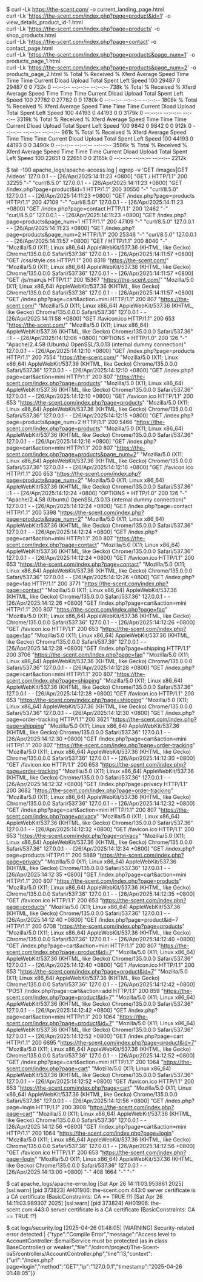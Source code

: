 $ curl -Lk https://the-scent.com/ -o current_landing_page.html      
curl -Lk 'https://the-scent.com/index.php?page=product&id=1' -o view_details_product_id-1.html      
curl -Lk 'https://the-scent.com/index.php?page=products' -o shop_products.html      
curl -Lk 'https://the-scent.com/index.php?page=contact' -o contact_page.html      
curl -Lk 'https://the-scent.com/index.php?page=products&page_num=1' -o products_page_1.html      
curl -Lk 'https://the-scent.com/index.php?page=products&page_num=2' -o products_page_2.html
  % Total    % Received % Xferd  Average Speed   Time    Time     Time  Current
                                 Dload  Upload   Total   Spent    Left  Speed
100 29487    0 29487    0     0   732k      0 --:--:-- --:--:-- --:--:--  738k
  % Total    % Received % Xferd  Average Speed   Time    Time     Time  Current
                                 Dload  Upload   Total   Spent    Left  Speed
100 27782    0 27782    0     0  1780k      0 --:--:-- --:--:-- --:--:-- 1808k
  % Total    % Received % Xferd  Average Speed   Time    Time     Time  Current
                                 Dload  Upload   Total   Spent    Left  Speed
100 44193    0 44193    0     0  3179k      0 --:--:-- --:--:-- --:--:-- 3319k
  % Total    % Received % Xferd  Average Speed   Time    Time     Time  Current
                                 Dload  Upload   Total   Spent    Left  Speed
100  9842    0  9842    0     0   912k      0 --:--:-- --:--:-- --:--:--  961k
  % Total    % Received % Xferd  Average Speed   Time    Time     Time  Current
                                 Dload  Upload   Total   Spent    Left  Speed
100 44193    0 44193    0     0  3490k      0 --:--:-- --:--:-- --:--:-- 3596k
  % Total    % Received % Xferd  Average Speed   Time    Time     Time  Current
                                 Dload  Upload   Total   Spent    Left  Speed
100 22651    0 22651    0     0  2165k      0 --:--:-- --:--:-- --:--:-- 2212k

$ tail -100 apache_logs/apache-access.log | egrep -v 'GET \/images|GET \/videos' 
127.0.0.1 - - [26/Apr/2025:14:11:23 +0800] "GET / HTTP/1.1" 200 32255 "-" "curl/8.5.0"
127.0.0.1 - - [26/Apr/2025:14:11:23 +0800] "GET /index.php?page=product&id=1 HTTP/1.1" 200 30550 "-" "curl/8.5.0"
127.0.0.1 - - [26/Apr/2025:14:11:23 +0800] "GET /index.php?page=products HTTP/1.1" 200 47109 "-" "curl/8.5.0"
127.0.0.1 - - [26/Apr/2025:14:11:23 +0800] "GET /index.php?page=contact HTTP/1.1" 200 12462 "-" "curl/8.5.0"
127.0.0.1 - - [26/Apr/2025:14:11:23 +0800] "GET /index.php?page=products&page_num=1 HTTP/1.1" 200 47109 "-" "curl/8.5.0"
127.0.0.1 - - [26/Apr/2025:14:11:23 +0800] "GET /index.php?page=products&page_num=2 HTTP/1.1" 200 25346 "-" "curl/8.5.0"
127.0.0.1 - - [26/Apr/2025:14:11:57 +0800] "GET / HTTP/1.1" 200 8040 "-" "Mozilla/5.0 (X11; Linux x86_64) AppleWebKit/537.36 (KHTML, like Gecko) Chrome/135.0.0.0 Safari/537.36"
127.0.0.1 - - [26/Apr/2025:14:11:57 +0800] "GET /css/style.css HTTP/1.1" 200 8319 "https://the-scent.com/" "Mozilla/5.0 (X11; Linux x86_64) AppleWebKit/537.36 (KHTML, like Gecko) Chrome/135.0.0.0 Safari/537.36"
127.0.0.1 - - [26/Apr/2025:14:11:57 +0800] "GET /js/main.js HTTP/1.1" 200 15367 "https://the-scent.com/" "Mozilla/5.0 (X11; Linux x86_64) AppleWebKit/537.36 (KHTML, like Gecko) Chrome/135.0.0.0 Safari/537.36"
127.0.0.1 - - [26/Apr/2025:14:11:57 +0800] "GET /index.php?page=cart&action=mini HTTP/1.1" 200 807 "https://the-scent.com/" "Mozilla/5.0 (X11; Linux x86_64) AppleWebKit/537.36 (KHTML, like Gecko) Chrome/135.0.0.0 Safari/537.36"
127.0.0.1 - - [26/Apr/2025:14:11:58 +0800] "GET /favicon.ico HTTP/1.1" 200 653 "https://the-scent.com/" "Mozilla/5.0 (X11; Linux x86_64) AppleWebKit/537.36 (KHTML, like Gecko) Chrome/135.0.0.0 Safari/537.36"
::1 - - [26/Apr/2025:14:12:06 +0800] "OPTIONS * HTTP/1.0" 200 126 "-" "Apache/2.4.58 (Ubuntu) OpenSSL/3.0.13 (internal dummy connection)"
127.0.0.1 - - [26/Apr/2025:14:12:10 +0800] "GET /index.php?page=products HTTP/1.1" 200 7554 "https://the-scent.com/" "Mozilla/5.0 (X11; Linux x86_64) AppleWebKit/537.36 (KHTML, like Gecko) Chrome/135.0.0.0 Safari/537.36"
127.0.0.1 - - [26/Apr/2025:14:12:10 +0800] "GET /index.php?page=cart&action=mini HTTP/1.1" 200 807 "https://the-scent.com/index.php?page=products" "Mozilla/5.0 (X11; Linux x86_64) AppleWebKit/537.36 (KHTML, like Gecko) Chrome/135.0.0.0 Safari/537.36"
127.0.0.1 - - [26/Apr/2025:14:12:10 +0800] "GET /favicon.ico HTTP/1.1" 200 653 "https://the-scent.com/index.php?page=products" "Mozilla/5.0 (X11; Linux x86_64) AppleWebKit/537.36 (KHTML, like Gecko) Chrome/135.0.0.0 Safari/537.36"
127.0.0.1 - - [26/Apr/2025:14:12:15 +0800] "GET /index.php?page=products&page_num=2 HTTP/1.1" 200 5466 "https://the-scent.com/index.php?page=products" "Mozilla/5.0 (X11; Linux x86_64) AppleWebKit/537.36 (KHTML, like Gecko) Chrome/135.0.0.0 Safari/537.36"
127.0.0.1 - - [26/Apr/2025:14:12:16 +0800] "GET /index.php?page=cart&action=mini HTTP/1.1" 200 807 "https://the-scent.com/index.php?page=products&page_num=2" "Mozilla/5.0 (X11; Linux x86_64) AppleWebKit/537.36 (KHTML, like Gecko) Chrome/135.0.0.0 Safari/537.36"
127.0.0.1 - - [26/Apr/2025:14:12:16 +0800] "GET /favicon.ico HTTP/1.1" 200 653 "https://the-scent.com/index.php?page=products&page_num=2" "Mozilla/5.0 (X11; Linux x86_64) AppleWebKit/537.36 (KHTML, like Gecko) Chrome/135.0.0.0 Safari/537.36"
::1 - - [26/Apr/2025:14:12:24 +0800] "OPTIONS * HTTP/1.0" 200 126 "-" "Apache/2.4.58 (Ubuntu) OpenSSL/3.0.13 (internal dummy connection)"
127.0.0.1 - - [26/Apr/2025:14:12:24 +0800] "GET /index.php?page=contact HTTP/1.1" 200 5398 "https://the-scent.com/index.php?page=products&page_num=2" "Mozilla/5.0 (X11; Linux x86_64) AppleWebKit/537.36 (KHTML, like Gecko) Chrome/135.0.0.0 Safari/537.36"
127.0.0.1 - - [26/Apr/2025:14:12:24 +0800] "GET /index.php?page=cart&action=mini HTTP/1.1" 200 807 "https://the-scent.com/index.php?page=contact" "Mozilla/5.0 (X11; Linux x86_64) AppleWebKit/537.36 (KHTML, like Gecko) Chrome/135.0.0.0 Safari/537.36"
127.0.0.1 - - [26/Apr/2025:14:12:24 +0800] "GET /favicon.ico HTTP/1.1" 200 653 "https://the-scent.com/index.php?page=contact" "Mozilla/5.0 (X11; Linux x86_64) AppleWebKit/537.36 (KHTML, like Gecko) Chrome/135.0.0.0 Safari/537.36"
127.0.0.1 - - [26/Apr/2025:14:12:26 +0800] "GET /index.php?page=faq HTTP/1.1" 200 3771 "https://the-scent.com/index.php?page=contact" "Mozilla/5.0 (X11; Linux x86_64) AppleWebKit/537.36 (KHTML, like Gecko) Chrome/135.0.0.0 Safari/537.36"
127.0.0.1 - - [26/Apr/2025:14:12:26 +0800] "GET /index.php?page=cart&action=mini HTTP/1.1" 200 807 "https://the-scent.com/index.php?page=faq" "Mozilla/5.0 (X11; Linux x86_64) AppleWebKit/537.36 (KHTML, like Gecko) Chrome/135.0.0.0 Safari/537.36"
127.0.0.1 - - [26/Apr/2025:14:12:26 +0800] "GET /favicon.ico HTTP/1.1" 200 653 "https://the-scent.com/index.php?page=faq" "Mozilla/5.0 (X11; Linux x86_64) AppleWebKit/537.36 (KHTML, like Gecko) Chrome/135.0.0.0 Safari/537.36"
127.0.0.1 - - [26/Apr/2025:14:12:28 +0800] "GET /index.php?page=shipping HTTP/1.1" 200 3706 "https://the-scent.com/index.php?page=faq" "Mozilla/5.0 (X11; Linux x86_64) AppleWebKit/537.36 (KHTML, like Gecko) Chrome/135.0.0.0 Safari/537.36"
127.0.0.1 - - [26/Apr/2025:14:12:28 +0800] "GET /index.php?page=cart&action=mini HTTP/1.1" 200 807 "https://the-scent.com/index.php?page=shipping" "Mozilla/5.0 (X11; Linux x86_64) AppleWebKit/537.36 (KHTML, like Gecko) Chrome/135.0.0.0 Safari/537.36"
127.0.0.1 - - [26/Apr/2025:14:12:28 +0800] "GET /favicon.ico HTTP/1.1" 200 653 "https://the-scent.com/index.php?page=shipping" "Mozilla/5.0 (X11; Linux x86_64) AppleWebKit/537.36 (KHTML, like Gecko) Chrome/135.0.0.0 Safari/537.36"
127.0.0.1 - - [26/Apr/2025:14:12:30 +0800] "GET /index.php?page=order-tracking HTTP/1.1" 200 3621 "https://the-scent.com/index.php?page=shipping" "Mozilla/5.0 (X11; Linux x86_64) AppleWebKit/537.36 (KHTML, like Gecko) Chrome/135.0.0.0 Safari/537.36"
127.0.0.1 - - [26/Apr/2025:14:12:30 +0800] "GET /index.php?page=cart&action=mini HTTP/1.1" 200 807 "https://the-scent.com/index.php?page=order-tracking" "Mozilla/5.0 (X11; Linux x86_64) AppleWebKit/537.36 (KHTML, like Gecko) Chrome/135.0.0.0 Safari/537.36"
127.0.0.1 - - [26/Apr/2025:14:12:30 +0800] "GET /favicon.ico HTTP/1.1" 200 653 "https://the-scent.com/index.php?page=order-tracking" "Mozilla/5.0 (X11; Linux x86_64) AppleWebKit/537.36 (KHTML, like Gecko) Chrome/135.0.0.0 Safari/537.36"
127.0.0.1 - - [26/Apr/2025:14:12:32 +0800] "GET /index.php?page=privacy HTTP/1.1" 200 3682 "https://the-scent.com/index.php?page=order-tracking" "Mozilla/5.0 (X11; Linux x86_64) AppleWebKit/537.36 (KHTML, like Gecko) Chrome/135.0.0.0 Safari/537.36"
127.0.0.1 - - [26/Apr/2025:14:12:32 +0800] "GET /index.php?page=cart&action=mini HTTP/1.1" 200 807 "https://the-scent.com/index.php?page=privacy" "Mozilla/5.0 (X11; Linux x86_64) AppleWebKit/537.36 (KHTML, like Gecko) Chrome/135.0.0.0 Safari/537.36"
127.0.0.1 - - [26/Apr/2025:14:12:32 +0800] "GET /favicon.ico HTTP/1.1" 200 653 "https://the-scent.com/index.php?page=privacy" "Mozilla/5.0 (X11; Linux x86_64) AppleWebKit/537.36 (KHTML, like Gecko) Chrome/135.0.0.0 Safari/537.36"
127.0.0.1 - - [26/Apr/2025:14:12:34 +0800] "GET /index.php?page=products HTTP/1.1" 200 5889 "https://the-scent.com/index.php?page=privacy" "Mozilla/5.0 (X11; Linux x86_64) AppleWebKit/537.36 (KHTML, like Gecko) Chrome/135.0.0.0 Safari/537.36"
127.0.0.1 - - [26/Apr/2025:14:12:35 +0800] "GET /index.php?page=cart&action=mini HTTP/1.1" 200 807 "https://the-scent.com/index.php?page=products" "Mozilla/5.0 (X11; Linux x86_64) AppleWebKit/537.36 (KHTML, like Gecko) Chrome/135.0.0.0 Safari/537.36"
127.0.0.1 - - [26/Apr/2025:14:12:35 +0800] "GET /favicon.ico HTTP/1.1" 200 653 "https://the-scent.com/index.php?page=products" "Mozilla/5.0 (X11; Linux x86_64) AppleWebKit/537.36 (KHTML, like Gecko) Chrome/135.0.0.0 Safari/537.36"
127.0.0.1 - - [26/Apr/2025:14:12:40 +0800] "GET /index.php?page=product&id=7 HTTP/1.1" 200 6708 "https://the-scent.com/index.php?page=products" "Mozilla/5.0 (X11; Linux x86_64) AppleWebKit/537.36 (KHTML, like Gecko) Chrome/135.0.0.0 Safari/537.36"
127.0.0.1 - - [26/Apr/2025:14:12:40 +0800] "GET /index.php?page=cart&action=mini HTTP/1.1" 200 807 "https://the-scent.com/index.php?page=product&id=7" "Mozilla/5.0 (X11; Linux x86_64) AppleWebKit/537.36 (KHTML, like Gecko) Chrome/135.0.0.0 Safari/537.36"
127.0.0.1 - - [26/Apr/2025:14:12:40 +0800] "GET /favicon.ico HTTP/1.1" 200 653 "https://the-scent.com/index.php?page=product&id=7" "Mozilla/5.0 (X11; Linux x86_64) AppleWebKit/537.36 (KHTML, like Gecko) Chrome/135.0.0.0 Safari/537.36"
127.0.0.1 - - [26/Apr/2025:14:12:42 +0800] "POST /index.php?page=cart&action=add HTTP/1.1" 200 859 "https://the-scent.com/index.php?page=product&id=7" "Mozilla/5.0 (X11; Linux x86_64) AppleWebKit/537.36 (KHTML, like Gecko) Chrome/135.0.0.0 Safari/537.36"
127.0.0.1 - - [26/Apr/2025:14:12:42 +0800] "GET /index.php?page=cart&action=mini HTTP/1.1" 200 1064 "https://the-scent.com/index.php?page=product&id=7" "Mozilla/5.0 (X11; Linux x86_64) AppleWebKit/537.36 (KHTML, like Gecko) Chrome/135.0.0.0 Safari/537.36"
127.0.0.1 - - [26/Apr/2025:14:12:52 +0800] "GET /index.php?page=cart HTTP/1.1" 200 6695 "https://the-scent.com/index.php?page=product&id=7" "Mozilla/5.0 (X11; Linux x86_64) AppleWebKit/537.36 (KHTML, like Gecko) Chrome/135.0.0.0 Safari/537.36"
127.0.0.1 - - [26/Apr/2025:14:12:52 +0800] "GET /index.php?page=cart&action=mini HTTP/1.1" 200 1064 "https://the-scent.com/index.php?page=cart" "Mozilla/5.0 (X11; Linux x86_64) AppleWebKit/537.36 (KHTML, like Gecko) Chrome/135.0.0.0 Safari/537.36"
127.0.0.1 - - [26/Apr/2025:14:12:52 +0800] "GET /favicon.ico HTTP/1.1" 200 653 "https://the-scent.com/index.php?page=cart" "Mozilla/5.0 (X11; Linux x86_64) AppleWebKit/537.36 (KHTML, like Gecko) Chrome/135.0.0.0 Safari/537.36"
127.0.0.1 - - [26/Apr/2025:14:12:56 +0800] "GET /index.php?page=login HTTP/1.1" 200 3908 "https://the-scent.com/index.php?page=cart" "Mozilla/5.0 (X11; Linux x86_64) AppleWebKit/537.36 (KHTML, like Gecko) Chrome/135.0.0.0 Safari/537.36"
127.0.0.1 - - [26/Apr/2025:14:12:56 +0800] "GET /index.php?page=cart&action=mini HTTP/1.1" 200 1064 "https://the-scent.com/index.php?page=login" "Mozilla/5.0 (X11; Linux x86_64) AppleWebKit/537.36 (KHTML, like Gecko) Chrome/135.0.0.0 Safari/537.36"
127.0.0.1 - - [26/Apr/2025:14:12:56 +0800] "GET /favicon.ico HTTP/1.1" 200 653 "https://the-scent.com/index.php?page=login" "Mozilla/5.0 (X11; Linux x86_64) AppleWebKit/537.36 (KHTML, like Gecko) Chrome/135.0.0.0 Safari/537.36"
127.0.0.1 - - [26/Apr/2025:14:13:00 +0800] "-" 408 1664 "-" "-"

$ cat apache_logs/apache-error.log 
[Sat Apr 26 14:11:03.953861 2025] [ssl:warn] [pid 373823] AH01906: the-scent.com:443:0 server certificate is a CA certificate (BasicConstraints: CA == TRUE !?)
[Sat Apr 26 14:11:03.989307 2025] [ssl:warn] [pid 373824] AH01906: the-scent.com:443:0 server certificate is a CA certificate (BasicConstraints: CA == TRUE !?)

$ cat logs/security.log 
[2025-04-26 01:48:05] [WARNING] Security-related error detected | {"type":"Compile Error","message":"Access level to AccountController::$emailService must be protected (as in class BaseController) or weaker","file":"\/cdrom\/project\/The-Scent-oa5\/controllers\/AccountController.php","line":13,"context":{"url":"\/index.php?page=login","method":"GET","ip":"127.0.0.1","timestamp":"2025-04-26 01:48:05"}}

